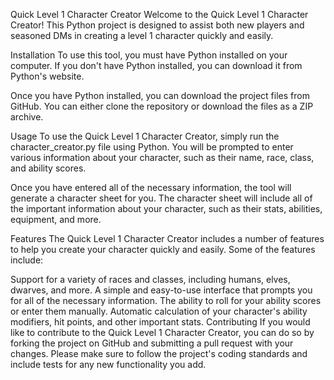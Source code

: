 Quick Level 1 Character Creator
Welcome to the Quick Level 1 Character Creator! This Python project is designed to assist both new players and seasoned DMs in creating a level 1 character quickly and easily.

Installation
To use this tool, you must have Python installed on your computer. If you don't have Python installed, you can download it from Python's website.

Once you have Python installed, you can download the project files from GitHub. You can either clone the repository or download the files as a ZIP archive.

Usage
To use the Quick Level 1 Character Creator, simply run the character_creator.py file using Python. You will be prompted to enter various information about your character, such as their name, race, class, and ability scores.

Once you have entered all of the necessary information, the tool will generate a character sheet for you. The character sheet will include all of the important information about your character, such as their stats, abilities, equipment, and more.

Features
The Quick Level 1 Character Creator includes a number of features to help you create your character quickly and easily. Some of the features include:

Support for a variety of races and classes, including humans, elves, dwarves, and more.
A simple and easy-to-use interface that prompts you for all of the necessary information.
The ability to roll for your ability scores or enter them manually.
Automatic calculation of your character's ability modifiers, hit points, and other important stats.
Contributing
If you would like to contribute to the Quick Level 1 Character Creator, you can do so by forking the project on GitHub and submitting a pull request with your changes. Please make sure to follow the project's coding standards and include tests for any new functionality you add.

